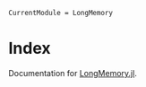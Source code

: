 ```@meta
CurrentModule = LongMemory
```

# Index

Documentation for [LongMemory.jl](https://github.com/everval/LongMemory.jl).

```@index
```
